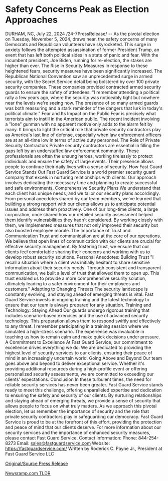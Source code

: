 # Safety Concerns Peak as Election Approaches

DURHAM, NC, July 22, 2024 /24-7PressRelease/ -- As the pivotal election on Tuesday, November 5, 2024, draws near, the safety concerns of many Democrats and Republican volunteers have skyrocketed. This surge in anxiety follows the attempted assassination of former President Trump, an event that has left both political sides in a state of panic and fear. With the incumbent president, Joe Biden, running for re-election, the stakes are higher than ever.  The Rise in Security Measures In response to these heightened fears, security measures have been significantly increased. The Republican National Convention saw an unprecedented surge in armed security, with the Secret Service detail being bolstered by over 100 private security companies. These companies provided contracted armed security guards to ensure the safety of attendees.  "I remember attending a political rally a few years ago, where the security was noticeably tight but nowhere near the levels we're seeing now. The presence of so many armed guards was both reassuring and a stark reminder of the dangers that lurk in today's political climate."  Fear and Its Impact on the Public Fear is precisely what terrorists aim to instill in the American public. The recent incident involving a "lone" gunman with no apparent motive only adds to the alarm felt by many. It brings to light the critical role that private security contractors play as America's last line of defense, especially when law enforcement officers are at an all-time low in terms of active duty personnel.  The Role of Private Security Contractors Private security contractors are essential in filling the gaps left by an understaffed law enforcement community. These professionals are often the unsung heroes, working tirelessly to protect individuals and ensure the safety of large events. Their presence allows people to continue their daily lives with a sense of security.  How Fast Guard Service Stands Out Fast Guard Service is a world premier security guard company that excels in nurturing relationships with clients. Our approach involves dedicating the necessary time and planning to create successful and safe environments.  Comprehensive Security Plans We understand that each client has unique needs, and we tailor our security plans accordingly. From personal anecdotes shared by our team members, we've learned that building a strong rapport with our clients allows us to anticipate potential issues and address them proactively.  One of our long-time clients, a large corporation, once shared how our detailed security assessment helped them identify vulnerabilities they hadn't considered. By working closely with them, we implemented measures that not only improved their security but also boosted employee morale.  The Importance of Trust and Communication Trust and communication are at the core of our operations. We believe that open lines of communication with our clients are crucial for effective security management. By fostering trust, we ensure that our clients feel comfortable sharing their concerns and working with us to develop robust security solutions.  Personal Anecdotes: Building Trust "I recall a situation where a client was initially hesitant to share sensitive information about their security needs. Through consistent and transparent communication, we built a level of trust that allowed them to open up. This trust enabled us to provide a more comprehensive security solution, ultimately leading to a safer environment for their employees and customers."  Adapting to Changing Threats The security landscape is constantly evolving, and staying ahead of emerging threats is vital. Fast Guard Service invests in ongoing training and the latest technology to ensure that our team is always prepared for any situation.  Training and Technology: Staying Ahead Our guards undergo rigorous training that includes scenario-based exercises and the use of advanced security technology. This preparation allows them to respond swiftly and effectively to any threat. I remember participating in a training session where we simulated a high-stress scenario. The experience was invaluable in teaching us how to remain calm and make quick decisions under pressure.  A Commitment to Excellence At Fast Guard Service, our commitment to excellence drives everything we do. We are dedicated to providing the highest level of security services to our clients, ensuring their peace of mind in an increasingly uncertain world.  Going Above and Beyond Our team goes above and beyond to deliver exceptional service. Whether it's providing additional resources during a high-profile event or offering personalized security assessments, we are committed to exceeding our clients' expectations.  Conclusion In these turbulent times, the need for reliable security services has never been greater. Fast Guard Service stands ready to meet this challenge, offering unparalleled expertise and dedication to ensuring the safety and security of our clients. By nurturing relationships and staying ahead of emerging threats, we provide a sense of security that allows people to focus on what truly matters.  As we approach this pivotal election, let us remember the importance of security and the role that private security contractors play in safeguarding our democracy. Fast Guard Service is proud to be at the forefront of this effort, providing the protection and peace of mind that our clients deserve.  For more information about our security services and the importance of enhanced security measures, please contact Fast Guard Service.  Contact Information:  Phone: 844-254-8273 Email: sales@fastguardservice.com Website: https://fastguardservice.com/  Written by Roderick C. Payne Jr., President at Fast Guard Service LLC 

[Original/Source Press Release](https://www.24-7pressrelease.com/press-release/512727/safety-concerns-peak-as-election-approaches) 

[Newsramp.com TLDR](https://newsramp.com/None) 